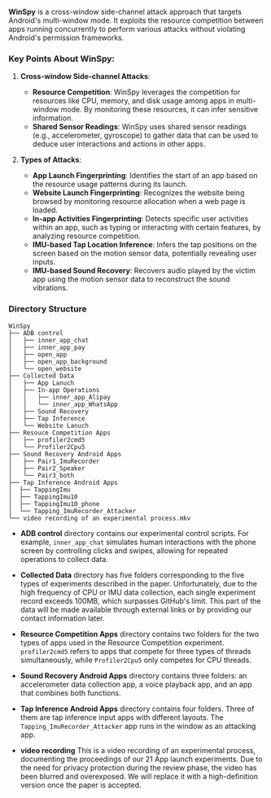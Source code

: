 **WinSpy** is a cross-window side-channel attack approach that targets Android's multi-window mode. It exploits the resource competition between apps running concurrently to perform various attacks without violating Android's permission frameworks.

### Key Points About WinSpy:

1. **Cross-window Side-channel Attacks**:
    - **Resource Competition**: WinSpy leverages the competition for resources like CPU, memory, and disk usage among apps in multi-window mode. By monitoring these resources, it can infer sensitive information.
    - **Shared Sensor Readings**: WinSpy uses shared sensor readings (e.g., accelerometer, gyroscope) to gather data that can be used to deduce user interactions and actions in other apps.

2. **Types of Attacks**:
    - **App Launch Fingerprinting**: Identifies the start of an app based on the resource usage patterns during its launch.
    - **Website Launch Fingerprinting**: Recognizes the website being browsed by monitoring resource allocation when a web page is loaded.
    - **In-app Activities Fingerprinting**: Detects specific user activities within an app, such as typing or interacting with certain features, by analyzing resource competition.
    - **IMU-based Tap Location Inference**: Infers the tap positions on the screen based on the motion sensor data, potentially revealing user inputs.
    - **IMU-based Sound Recovery**: Recovers audio played by the victim app using the motion sensor data to reconstruct the sound vibrations.

### Directory Structure

```plaintext
WinSpy
├── ADB control
│   ├── inner_app_chat
│   ├── inner_app_pay
│   ├── open_app
│   ├── open_app_background
│   └── open_website
├── Collected Data
│   ├── App Lanuch
│   ├── In-app Operations
│   │   ├── inner_app_Alipay
│   │   └── inner_app_WhatsApp
│   ├── Sound Recovery
│   ├── Tap Inference
│   └── Website Lanuch
├── Resouce Competition Apps
│   ├── profiler2cmd5
│   └── Profiler2Cpu5
├── Sound Recovery Android Apps
│   ├── Pair1_ImuRecorder
│   ├── Pair2_Speaker
│   └── Pair3_both
├── Tap Inference Android Apps
│  ├── TappingImu
│  ├── TappingImu10
│  ├── TappingImu10_phone
│  └── Tapping_ImuRecorder_Attacker
└── video recording of an experimental process.mkv
```

- **ADB control** directory contains our experimental control scripts. For example, `inner_app_chat` simulates human interactions with the phone screen by controlling clicks and swipes, allowing for repeated operations to collect data.
- **Collected Data** directory has five folders corresponding to the five types of experiments described in the paper. Unfortunately, due to the high frequency of CPU or IMU data collection, each single experiment record exceeds 100MB, which surpasses GitHub's limit. This part of the data will be made available through external links or by providing our contact information later.
- **Resource Competition Apps** directory contains two folders for the two types of apps used in the Resource Competition experiment. `profiler2cmd5` refers to apps that compete for three types of threads simultaneously, while `Profiler2Cpu5` only competes for CPU threads.
- **Sound Recovery Android Apps** directory contains three folders: an accelerometer data collection app, a voice playback app, and an app that combines both functions.
- **Tap Inference Android Apps** directory contains four folders. Three of them are tap inference input apps with different layouts. The `Tapping_ImuRecorder_Attacker` app runs in the window as an attacking app.

- **video recording** This is a video recording of an experimental process, documenting the proceedings of our 21 App launch experiments. Due to the need for privacy protection during the review phase, the video has been blurred and overexposed. We will replace it with a high-definition version once the paper is accepted.